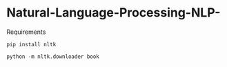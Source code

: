 # Natural-Language-Processing-NLP-

Requirements

    pip install nltk

    python -m nltk.downloader book
